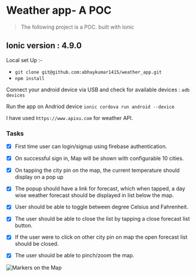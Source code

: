 # Weather app- A POC

> The following project is a POC. built with Ionic
## Ionic version : 4.9.0

Local set Up :-
  - ````git clone git@github.com:abhaykumar1415/weather_app.git````
  - ````npm install````
 
Connect your android device via USB and check for available devices : 
````adb devices ````

Run the app on Andriod device
````ionic cordova run android --device````

I have used ````https://www.apixu.com```` for weather API.

### Tasks
- [x] First time user can login/signup using firebase authentication.
- [x] On successful sign in, Map will be shown with configurable 10 cities.
- [x] On tapping the city pin on the map, the current temperature should display on a pop up
- [x] The popup should have a link for forecast, which when tapped, a day wise weather forecast should be displayed in list below the map.
- [x] User should be able to toggle between degree Celsius and Fahrenheit. 
- [x] The user should be able to close the list by tapping a close forecast list button.
- [x] If the user were to click on other city pin on map the open forecast list should be closed.
- [x] The user should be able to pinch/zoom the map.


![Markers on the Map](https://i.imgur.com/N9fF9SA.png)